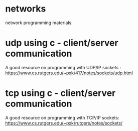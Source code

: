 # networks
network programming materials.

# udp using c - client/server communication

A good resource on programming with UDP/IP sockets : 
https://www.cs.rutgers.edu/~pxk/417/notes/sockets/udp.html

# tcp using c - client/server communication

A good resource on programming with TCP/IP sockets:
https://www.cs.rutgers.edu/~pxk/rutgers/notes/sockets/
